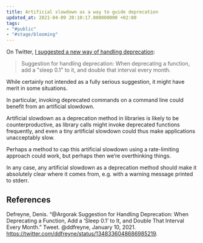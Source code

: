```yaml
---
title: Artificial slowdown as a way to guide deprecation
updated_at: 2021-04-09 20:10:17.000000000 +02:00
tags:
- "#public"
- "#stage/blooming"
---
```



On Twitter, [I suggested a new way of handling deprecation](https://twitter.com/ddfreyne/status/1348336048686985219):

> Suggestion for handling deprecation: When deprecating a function, add a "sleep 0.1" to it, and double that interval every month.

While certainly not intended as a fully serious suggestion, it might have merit in some situations.

In particular, invoking deprecated commands on a command line could benefit from an artificial slowdown.

Artificial slowdown as a deprecation method in libraries is likely to be counterproductive, as library calls might invoke deprecated functions frequently, and even a tiny artificial slowdown could thus make applications unacceptably slow.

Perhaps a method to cap this artificial slowdown using a rate-limiting approach could work, but perhaps then we’re overthinking things.

In any case, any artificial slowdown as a deprecation method should make it absolutely clear where it comes from, e.g. with a warning message printed to stderr.

## References
Defreyne, Denis. “@Argorak Suggestion for Handling Deprecation: When Deprecating a Function, Add a ‘Sleep 0.1’ to It, and Double That Interval Every Month.” Tweet. @ddfreyne, January 10, 2021. https://twitter.com/ddfreyne/status/1348336048686985219.